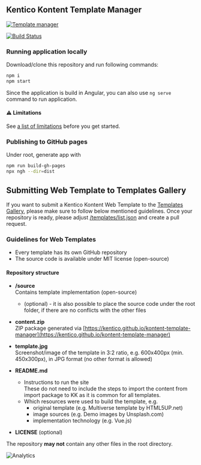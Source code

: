 ## Kentico Kontent Template Manager

[![Template manager](https://img.shields.io/badge/-Template%20Manager-brightgreen.svg)](https://kentico.github.io/kontent-template-manager/)

[![Build Status](https://api.travis-ci.com/Kentico/kontent-template-manager.svg?branch=master)](https://travis-ci.com/Kentico/kontent-template-manager)

### Running application locally

Download/clone this repository and run following commands:

```sh
npm i
npm start
```

Since the application is build in Angular, you can also use `ng serve` command to run application.

#### :warning: Limitations

See [a list of limitations](https://kentico.github.io/kotennt-template-manager/limitations) before you get started.

### Publishing to GitHub pages

Under root, generate app with

```sh
npm run build-gh-pages
npx ngh --dir=dist
```

## Submitting Web Template to Templates Gallery

If you want to submit a Kentico Kontent Web Template to the [Templates Gallery](https://kentico.github.io/kontent-template-manager/templates), please make sure to follow below mentioned guidelines. Once your repository is ready, please adjust [/templates/list.json](/templates/list.json) and create a pull request.

### Guidelines for Web Templates

* Every template has its own GitHub repository
* The source code is available under MIT license (open-source)

#### Repository structure

* **/source**<br>Contains template implementation (open-source)

    * (optional) - it is also possible to place the source code under the root folder, if there are no conflicts with the other files
    
* **content.zip**<br>ZIP package generated via [https://kentico.github.io/kontent-template-manager](https://kentico.github.io/kontent-template-manager)

* **template.jpg**<br>Screenshot/image of the template in 3:2 ratio, e.g. 600x400px (min. 450x300px), in JPG format (no other format is allowed)

* **README.md**
  * Instructions to run the site<br>These do not need to include the steps to import the content from import package to KK as it is common for all templates.
  * Which resources were used to build the template, e.g.
    * original template (e.g. Multiverse template by HTML5UP.net)
    * image sources (e.g. Demo images by Unsplash.com)
    * implementation technology (e.g. Vue.js)
* **LICENSE** (optional)

The repository **may not** contain any other files in the root directory.

![Analytics](https://kentico-ga-beacon.azurewebsites.net/api/UA-69014260-4/Kentico/kontent-template-manager?pixel)
